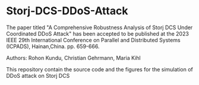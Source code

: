 # Storj-DCS-DDoS-Attack
The paper titled "A Comprehensive Robustness Analysis of Storj DCS Under Coordinated DDoS Attack" has been accepted to be published at the 2023 IEEE 29th International Conference on Parallel and Distributed Systems (ICPADS), Hainan,China. pp. 659-666.

Authors: Rohon Kundu, Christian Gehrmann, Maria Kihl

This repository contain the source code and the figures for the simulation of DDoS attack on Storj DCS
